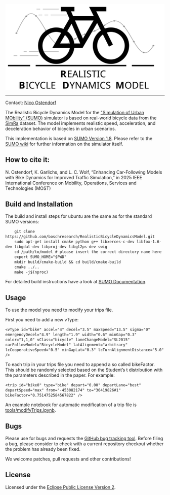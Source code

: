 <p align="center">
<img src="resources/logo.svg" alt="drawing" width="600"/>
</p>

----------------------

Contact: [Nico Ostendorf](nico.ostendorf@de.bosch.com)

The Realistic Bicycle Dynamics Model for the ["Simulation of Urban MObility" (SUMO)](https://sumo.dlr.de/) simulator is based on real-world bicycle data from the [SimRa](https://www.digital-future.berlin/forschung/projekte/simra/) dataset. 
The model implements realistic speed, acceleration, and deceleration behavior of bicycles in urban scenarios.

This implementation is based on [SUMO Version 1.8](https://github.com/eclipse-sumo/sumo/commits/v1_8_0). 
Please refer to the [SUMO wiki](https://sumo.dlr.de/docs/index.html) for further information on the simulator itself.

How to cite it:
----------------------

N. Ostendorf, K. Garlichs, and L. C. Wolf, “Enhancing Car-Following Models with Bike Dynamics for Improved Traffic Simulation,” in 2025 IEEE International Conference on Mobility, Operations, Services and Technologies (MOST)

Build and Installation
----------------------

The build and install steps for ubuntu are the same as for the standard SUMO versions:

        git clone https://github.com/boschresearch/RealisticBicycleDynamicsModel.git
        sudo apt-get install cmake python g++ libxerces-c-dev libfox-1.6-dev libgdal-dev libproj-dev libgl2ps-dev swig
        cd /path/to/model # please insert the correct directory name here
        export SUMO_HOME="$PWD"
        mkdir build/cmake-build && cd build/cmake-build
        cmake ../..
        make -j$(nproc)

For detailed build instructions have a look at [SUMO Documentation](https://sumo.dlr.de/docs/Developer/Main.html#build_instructions).


Usage
---------------

To use the model you need to modify your trips file.

First you need to add a new vType:

```
<vType id="bike" accel="4" decel="3.5" maxSpeed="13.5" sigma="0" emergencyDecel="4.9" length="1.9" width="0.6" minGap="0.3" color="1,1,0" vClass="bicycle" laneChangeModel="SL2015" carFollowModel="BicycleModel" latAlignment="arbitrary" lcCooperativeSpeed="0.5" minGapLat="0.3" lcTurnAlignmentDistance="5.0" />
```

To each trip in your trips file you need to append a so called bikeFactor. This should be randomly selected based on the Student’s t distribution with the parameters described in the paper. For example:

```
<trip id="bike0" type="bike" depart="0.00" departLane="best" departSpeed="max" from="-453082174" to="30419826#1" bikeFactor="0.7514752584567822" />
```

An example notebook for automatic modification of a trip file is [tools/modifyTrips.ipynb](https://github.com/boschresearch/RealisticBicycleDynamicsModel/blob/main/tools/modifyTrips.ipynb).


Bugs
----

Please use for bugs and requests the [GitHub bug tracking tool](https://github.com/boschresearch/RealisticBicycleDynamicsModel/issues). Before filing a bug, please consider to check with a current repository checkout whether the problem has already been fixed.

We welcome patches, pull requests and other contributions!


License
-------

Licensed under the [Eclipse Public License Version 2](https://github.com/boschresearch/RealisticBicycleDynamicsModel/blob/main/LICENSE).
